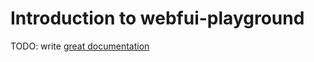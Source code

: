 # Introduction to webfui-playground

TODO: write [great documentation](http://jacobian.org/writing/great-documentation/what-to-write/)
